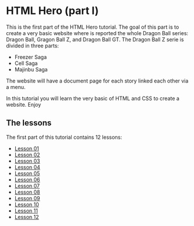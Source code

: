 # HTML Hero (part I)

This is the first part of the HTML Hero tutorial.
The goal of this part is to create a very basic website where is reported the
whole Dragon Ball series: Dragon Ball, Gragon Ball Z, and Dragon Ball GT.
The Dragon Ball Z serie is divided in three parts:

* Freezer Saga
* Cell Saga
* Majinbu Saga

The website will have a document page for each story linked each other via a
menu.

In this tutorial you will learn the very basic of HTML and CSS to create a 
website.
Enjoy

## The lessons

The first part of this tutorial contains 12 lessons:

* [Lesson 01]()
* [Lesson 02]()
* [Lesson 03]()
* [Lesson 04]()
* [Lesson 05]()
* [Lesson 06]()
* [Lesson 07]()
* [Lesson 08]()
* [Lesson 09]()
* [Lesson 10]()
* [Lesson 11]()
* [Lesson 12]()
